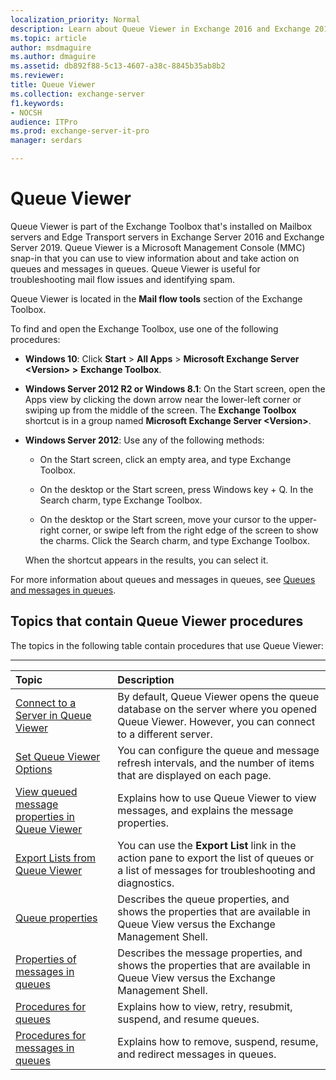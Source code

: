 ```yaml
---
localization_priority: Normal
description: Learn about Queue Viewer in Exchange 2016 and Exchange 2019.
ms.topic: article
author: msdmaguire
ms.author: dmaguire
ms.assetid: db892f88-5c13-4607-a38c-8845b35ab8b2
ms.reviewer:
title: Queue Viewer
ms.collection: exchange-server
f1.keywords:
- NOCSH
audience: ITPro
ms.prod: exchange-server-it-pro
manager: serdars

---
```


# Queue Viewer

Queue Viewer is part of the Exchange Toolbox that's installed on Mailbox servers and Edge Transport servers in Exchange Server 2016 and Exchange Server 2019. Queue Viewer is a Microsoft Management Console (MMC) snap-in that you can use to view information about and take action on queues and messages in queues. Queue Viewer is useful for troubleshooting mail flow issues and identifying spam.

Queue Viewer is located in the **Mail flow tools** section of the Exchange Toolbox.

To find and open the Exchange Toolbox, use one of the following procedures:

- **Windows 10**: Click **Start** \> **All Apps** \> **Microsoft Exchange Server \<Version\> \>** **Exchange Toolbox**.

- **Windows Server 2012 R2 or Windows 8.1**: On the Start screen, open the Apps view by clicking the down arrow near the lower-left corner or swiping up from the middle of the screen. The **Exchange Toolbox** shortcut is in a group named **Microsoft Exchange Server \<Version\>**.

- **Windows Server 2012**: Use any of the following methods:

  - On the Start screen, click an empty area, and type Exchange Toolbox.

  - On the desktop or the Start screen, press Windows key + Q. In the Search charm, type Exchange Toolbox.

  - On the desktop or the Start screen, move your cursor to the upper-right corner, or swipe left from the right edge of the screen to show the charms. Click the Search charm, and type Exchange Toolbox.

  When the shortcut appears in the results, you can select it.

For more information about queues and messages in queues, see [Queues and messages in queues](queues.md).

## Topics that contain Queue Viewer procedures

The topics in the following table contain procedures that use Queue Viewer:

****

|**Topic**|**Description**|
|:-----|:-----|
|[Connect to a Server in Queue Viewer](../../../ExchangeServer2013/connect-to-a-server-in-queue-viewer-exchange-2013-help.md)|By default, Queue Viewer opens the queue database on the server where you opened Queue Viewer. However, you can connect to a different server.|
|[Set Queue Viewer Options](../../../ExchangeServer2013/set-queue-viewer-options-exchange-2013-help.md)|You can configure the queue and message refresh intervals, and the number of items that are displayed on each page.|
|[View queued message properties in Queue Viewer](queued-message-properties.md)|Explains how to use Queue Viewer to view messages, and explains the message properties.|
|[Export Lists from Queue Viewer](../../../ExchangeServer2013/export-lists-from-queue-viewer-exchange-2013-help.md)|You can use the **Export List** link in the action pane to export the list of queues or a list of messages for troubleshooting and diagnostics.|
|[Queue properties](queue-properties.md)|Describes the queue properties, and shows the properties that are available in Queue View versus the Exchange Management Shell.|
|[Properties of messages in queues](message-properties.md)|Describes the message properties, and shows the properties that are available in Queue View versus the Exchange Management Shell.|
|[Procedures for queues](queue-procedures.md)|Explains how to view, retry, resubmit, suspend, and resume queues.|
|[Procedures for messages in queues](message-procedures.md)|Explains how to remove, suspend, resume, and redirect messages in queues.|